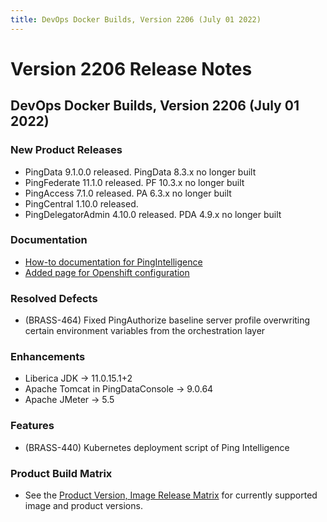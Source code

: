 ```yaml
---
title: DevOps Docker Builds, Version 2206 (July 01 2022)
---
```

# Version 2206 Release Notes

## DevOps Docker Builds, Version 2206 (July 01 2022)


### New Product Releases
- PingData 9.1.0.0 released. PingData 8.3.x no longer built
- PingFederate 11.1.0 released. PF 10.3.x no longer built
- PingAccess 7.1.0 released. PA 6.3.x no longer built
- PingCentral 1.10.0 released.
- PingDelegatorAdmin 4.10.0 released. PDA 4.9.x no longer built

### Documentation
- [How-to documentation for PingIntelligence](https://devops.pingidentity.com/deployment/deployK8sPi/)
- [Added page for Openshift configuration](https://helm.pingidentity.com/config/openshift/)
### Resolved Defects
- (BRASS-464) Fixed PingAuthorize baseline server profile overwriting certain environment variables from the orchestration layer

### Enhancements
- Liberica JDK -> 11.0.15.1+2
- Apache Tomcat in PingDataConsole -> 9.0.64
- Apache JMeter -> 5.5

### Features
- (BRASS-440) Kubernetes deployment script of Ping Intelligence

### Product Build Matrix

- See the [Product Version, Image Release Matrix](https://docs.google.com/spreadsheets/d/e/2PACX-1vSvySYHZxK-NOMeOMKSVjZWRr64T4raSNfrkcxdTRUxsftSwKgAN5z_gQarxywjIPJaVG8WJMt7ehXI/pub?output=pdf)
  for currently supported image and product versions.
